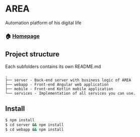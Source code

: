 # AREA
Automation platform of his digital life

### 🏠 [Homepage](https://github.com/pacome35220/AREA)

## Project structure

Each subfolders contains its own README.md

```console
.
├── server - Back-end server with business logic of AREA
├── webapp - Front-end Angular web application
├── mobile - Front-end Kotlin mobile application
└── services - Implementation of all services you can use.
```

## Install


```bash
$ npm install
$ cd server && npm install
$ cd webapp && npm install
```
